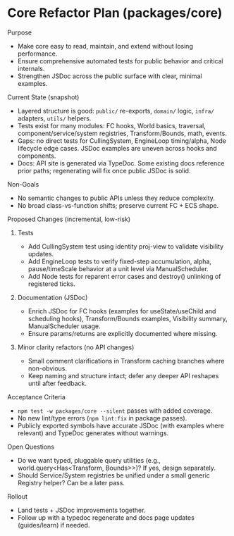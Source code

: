 # Core Refactor Plan (packages/core)

Purpose
- Make core easy to read, maintain, and extend without losing performance.
- Ensure comprehensive automated tests for public behavior and critical internals.
- Strengthen JSDoc across the public surface with clear, minimal examples.

Current State (snapshot)
- Layered structure is good: `public/` re-exports, `domain/` logic, `infra/` adapters, `utils/` helpers.
- Tests exist for many modules: FC hooks, World basics, traversal, component/service/system registries, Transform/Bounds, math, events.
- Gaps: no direct tests for CullingSystem, EngineLoop timing/alpha, Node lifecycle edge cases. JSDoc examples are uneven across hooks and components.
- Docs: API site is generated via TypeDoc. Some existing docs reference prior paths; regenerating will fix once public JSDoc is solid.

Non-Goals
- No semantic changes to public APIs unless they reduce complexity.
- No broad class-vs-function shifts; preserve current FC + ECS shape.

Proposed Changes (incremental, low-risk)
1) Tests
   - Add CullingSystem test using identity proj-view to validate visibility updates.
   - Add EngineLoop tests to verify fixed-step accumulation, alpha, pause/timeScale behavior at a unit level via ManualScheduler.
   - Add Node tests for reparent error cases and destroy() unlinking of registered ticks.

2) Documentation (JSDoc)
   - Enrich JSDoc for FC hooks (examples for useState/useChild and scheduling hooks), Transform/Bounds examples, Visibility summary, ManualScheduler usage.
   - Ensure params/returns are explicitly documented where missing.

3) Minor clarity refactors (no API changes)
   - Small comment clarifications in Transform caching branches where non-obvious.
   - Keep naming and structure intact; defer any deeper API reshapes until after feedback.

Acceptance Criteria
- `npm test -w packages/core --silent` passes with added coverage.
- No new lint/type errors (`npm lint:fix` in package passes).
- Publicly exported symbols have accurate JSDoc (with examples where relevant) and TypeDoc generates without warnings.

Open Questions
- Do we want typed, pluggable query utilities (e.g., world.query<Has<Transform, Bounds>>)? If yes, design separately.
- Should Service/System registries be unified under a small generic Registry helper? Can be a later pass.

Rollout
- Land tests + JSDoc improvements together.
- Follow up with a typedoc regenerate and docs page updates (guides/learn) if needed.

